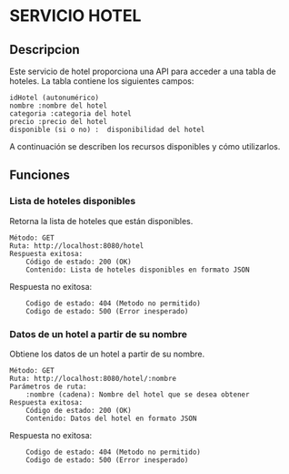 
# SERVICIO HOTEL

## Descripcion 
Este servicio de hotel proporciona una API para acceder a una tabla de hoteles.
La tabla contiene los siguientes campos:
  
    idHotel (autonumérico)
    nombre :nombre del hotel
    categoria :categoria del hotel
    precio :precio del hotel 
    disponible (si o no) :  disponibilidad del hotel 
A continuación se describen los recursos disponibles y cómo utilizarlos.

## Funciones
### Lista de hoteles disponibles 
Retorna la lista de hoteles que están disponibles.

    Método: GET
    Ruta: http://localhost:8080/hotel
    Respuesta exitosa:
        Código de estado: 200 (OK)
        Contenido: Lista de hoteles disponibles en formato JSON
   Respuesta no exitosa:
   
        Codigo de estado: 404 (Metodo no permitido)
        Codigo de estado: 500 (Error inesperado)
       
### Datos de un hotel a partir de su nombre 
Obtiene los datos de un hotel a partir de su nombre.

    Método: GET
    Ruta: http://localhost:8080/hotel/:nombre
    Parámetros de ruta:
        :nombre (cadena): Nombre del hotel que se desea obtener
    Respuesta exitosa:
        Código de estado: 200 (OK)
        Contenido: Datos del hotel en formato JSON
   Respuesta no exitosa:
   
        Codigo de estado: 404 (Metodo no permitido)
        Codigo de estado: 500 (Error inesperado)       
